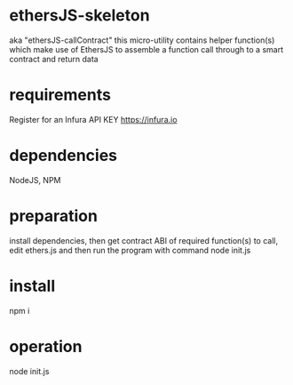 # ethersJS-skeleton
aka "ethersJS-callContract" this micro-utility contains helper function(s) which make use of EthersJS to assemble a function call through to a smart contract and return data

# requirements
Register for an Infura API KEY
https://infura.io

# dependencies
NodeJS, NPM

# preparation 
install dependencies, then get contract ABI of required function(s) to call, edit ethers.js and then run the program with command node init.js

# install 
npm i

# operation
node init.js


